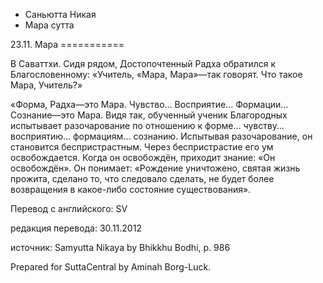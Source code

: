 









* Саньютта Никая
* Мара сутта


23\.11\. Мара
\=\=\=\=\=\=\=\=\=\=\=



В Саваттхи\. Сидя рядом, Достопочтенный Радха обратился к Благословенному: «Учитель, «Мара, Мара»—так говорят\. Что такое Мара, Учитель?»


«Форма, Радха—это Мара\. Чувство… Восприятие… Формации… Сознание—это Мара\. Видя так, обученный ученик Благородных испытывает разочарование по отношению к форме… чувству… восприятию… формациям… сознанию\. Испытывая разочарование, он становится беспристрастным\. Через беспристрастие его ум освобождается\. Когда он освобождён, приходит знание: «Он освобождён»\. Он понимает: «Рождение уничтожено, святая жизнь прожита, сделано то, что следовало сделать, не будет более возвращения в какое\-либо состояние существования»\.



Перевод с английского: SV


редакция перевода: 30\.11\.2012


источник: Samyutta Nikaya by Bhikkhu Bodhi, p\. 986


Prepared for SuttaCentral by Aminah Borg\-Luck\.






